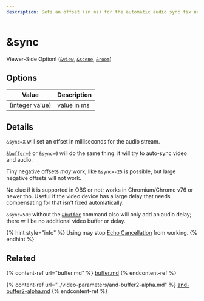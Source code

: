 ```yaml
---
description: Sets an offset (in ms) for the automatic audio sync fix node
---
```


# \&sync

Viewer-Side Option! ([`&view`](view.md), [`&scene`](scene.md), [`&room`](../../general-settings/room.md))

## Options

| Value           | Description |
| --------------- | ----------- |
| (integer value) | value in ms |

## Details

`&sync=X` will set an offset in milliseconds for the audio stream.

[`&buffer=0`](../../advanced-settings.md#buffer) or `&sync=0` will do the same thing: it will try to auto-sync video and audio.

Tiny negative offsets _may_ work, like `&sync=-25` is possible, but large negative offsets will not work.

No clue if it is supported in OBS or not; works in Chromium/Chrome v76 or newer tho. Useful if the video device has a large delay that needs compensating for that isn't fixed automatically.

`&sync=500` without the [`&buffer`](buffer.md) command also will only add an audio delay; there will be no additional video buffer or delay.

{% hint style="info" %}
Using may stop [Echo Cancellation](../../source-settings/aec.md) from working.
{% endhint %}

## Related

{% content-ref url="buffer.md" %}
[buffer.md](buffer.md)
{% endcontent-ref %}

{% content-ref url="../video-parameters/and-buffer2-alpha.md" %}
[and-buffer2-alpha.md](../video-parameters/and-buffer2-alpha.md)
{% endcontent-ref %}
